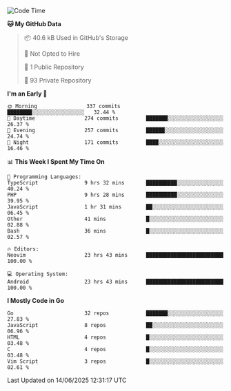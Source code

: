 
<!--START_SECTION:waka-->
![Code Time](http://img.shields.io/badge/Code%20Time-5%2C984%20hrs-blue)

**🐱 My GitHub Data** 

> 📦 40.6 kB Used in GitHub's Storage 
 > 
> 🚫 Not Opted to Hire
 > 
> 📜 1 Public Repository 
 > 
> 🔑 93 Private Repository 
 > 
**I'm an Early 🐤** 

```text
🌞 Morning                337 commits         ████████░░░░░░░░░░░░░░░░░   32.44 % 
🌆 Daytime                274 commits         ███████░░░░░░░░░░░░░░░░░░   26.37 % 
🌃 Evening                257 commits         ██████░░░░░░░░░░░░░░░░░░░   24.74 % 
🌙 Night                  171 commits         ████░░░░░░░░░░░░░░░░░░░░░   16.46 % 
```


📊 **This Week I Spent My Time On** 

```text
💬 Programming Languages: 
TypeScript               9 hrs 32 mins       ██████████░░░░░░░░░░░░░░░   40.24 % 
PHP                      9 hrs 28 mins       ██████████░░░░░░░░░░░░░░░   39.95 % 
JavaScript               1 hr 31 mins        ██░░░░░░░░░░░░░░░░░░░░░░░   06.45 % 
Other                    41 mins             █░░░░░░░░░░░░░░░░░░░░░░░░   02.88 % 
Bash                     36 mins             █░░░░░░░░░░░░░░░░░░░░░░░░   02.57 % 

🔥 Editors: 
Neovim                   23 hrs 43 mins      █████████████████████████   100.00 % 

💻 Operating System: 
Android                  23 hrs 43 mins      █████████████████████████   100.00 % 
```

**I Mostly Code in Go** 

```text
Go                       32 repos            ███████░░░░░░░░░░░░░░░░░░   27.83 % 
JavaScript               8 repos             ██░░░░░░░░░░░░░░░░░░░░░░░   06.96 % 
HTML                     4 repos             █░░░░░░░░░░░░░░░░░░░░░░░░   03.48 % 
C                        4 repos             █░░░░░░░░░░░░░░░░░░░░░░░░   03.48 % 
Vim Script               3 repos             █░░░░░░░░░░░░░░░░░░░░░░░░   02.61 % 
```




 Last Updated on 14/06/2025 12:31:17 UTC
<!--END_SECTION:waka-->

